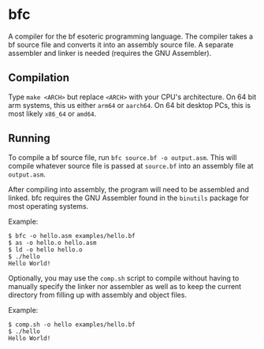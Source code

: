 # bfc

A compiler for the bf esoteric programming language. The compiler takes a bf source file and converts it into an assembly source file. A separate assembler and linker is needed (requires the GNU Assembler).

## Compilation

Type `make <ARCH>` but replace `<ARCH>` with your CPU's architecture. On 64 bit arm systems, this us either `arm64` or `aarch64`. On 64 bit desktop PCs, this is most likely `x86_64` or `amd64`.

## Running

To compile a bf source file, run `bfc source.bf -o output.asm`. This will compile whatever source file is passed at `source.bf` into an assembly file at `output.asm`.

After compiling into assembly, the program will need to be assembled and linked. bfc requires the GNU Assembler found in the `binutils` package for most operating systems.

Example:

```
$ bfc -o hello.asm examples/hello.bf
$ as -o hello.o hello.asm
$ ld -o hello hello.o
$ ./hello
Hello World!
```

Optionally, you may use the `comp.sh` script to compile without having to manually specify the linker nor assembler as well as to keep the current directory from filling up with assembly and object files.

Example:

```
$ comp.sh -o hello examples/hello.bf
$ ./hello
Hello World!
```
